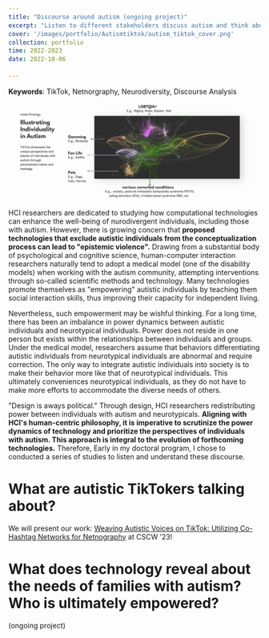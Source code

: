 ```yaml
---
title: "Discourse around autism (ongoing project)"
excerpt: "Listen to different stakeholders discuss autism and think about how it may shape the future technology?"
cover: '/images/portfolio/Autismtiktok/autism_tiktok_cover.png'
collection: portfolio
time: 2022-2023
date: 2022-10-06

---
```

**Keywords**: TikTok, Netnorgraphy, Neurodiversity, Discourse Analysis

![teaser](/images/portfolio/Autismtiktok/autism_tiktok_teaser.png)

HCI researchers are dedicated to studying how computational technologies can enhance the well-being of nurodivergent individuals, including those with autism. However, there is growing concern that **proposed technologies that exclude autistic individuals from the conceptualization process can lead to "epistemic violence".** Drawing from a substantial body of psychological and cognitive science, human-computer interaction researchers naturally tend to adopt a medical model (one of the disability models) when working with the autism community, attempting interventions through so-called scientific methods and technology. Many technologies promote themselves as "empowering" autistic individuals by teaching them social interaction skills, thus improving their capacity for independent living.

Nevertheless, such empowerment may be wishful thinking. For a long time, there has been an imbalance in power dynamics between autistic individuals and neurotypical individuals. Power does not reside in one person but exists within the relationships between individuals and groups. Under the medical model, researchers assume that behaviors differentiating autistic individuals from neurotypical individuals are abnormal and require correction. The only way to integrate autistic individuals into society is to make their behavior more like that of neurotypical individuals. This ultimately conveniences neurotypical individuals, as they do not have to make more efforts to accommodate the diverse needs of others.

"Design is aways political." Through design, HCI researchers redistributing power between individuals with autism and neurotypicals. **Aligning with HCI's human-centric philosophy, it is imperative to scrutinize the power dynamics of technology and prioritize the perspectives of individuals with autism. This approach is integral to the evolution of forthcoming technologies.** Therefore, Early in my doctoral program, I chose to conducted a series of studies to listen and understand these discourse.

# What are autistic TikTokers talking about?
We will present our work: [Weaving Autistic Voices on TikTok: Utilizing Co-Hashtag Networks for Netnography](https://doi.org/10.1145/3584931.3606995) at CSCW ’23!

# What does technology reveal about the needs of families with autism? Who is ultimately empowered?
(ongoing project)

